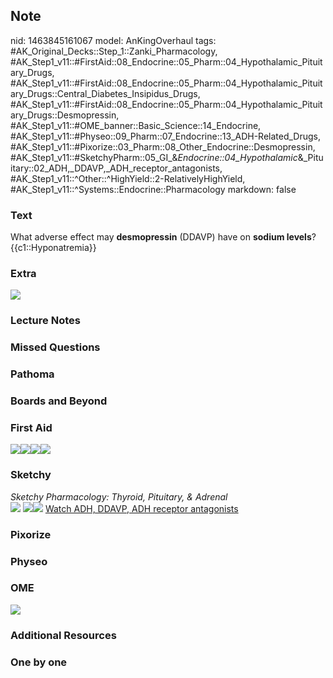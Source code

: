 ## Note
nid: 1463845161067
model: AnKingOverhaul
tags: #AK_Original_Decks::Step_1::Zanki_Pharmacology, #AK_Step1_v11::#FirstAid::08_Endocrine::05_Pharm::04_Hypothalamic_Pituitary_Drugs, #AK_Step1_v11::#FirstAid::08_Endocrine::05_Pharm::04_Hypothalamic_Pituitary_Drugs::Central_Diabetes_Insipidus_Drugs, #AK_Step1_v11::#FirstAid::08_Endocrine::05_Pharm::04_Hypothalamic_Pituitary_Drugs::Desmopressin, #AK_Step1_v11::#OME_banner::Basic_Science::14_Endocrine, #AK_Step1_v11::#Physeo::09_Pharm::07_Endocrine::13_ADH-Related_Drugs, #AK_Step1_v11::#Pixorize::03_Pharm::08_Other_Endocrine::Desmopressin, #AK_Step1_v11::#SketchyPharm::05_GI_&_Endocrine::04_Hypothalamic_&_Pituitary::02_ADH,_DDAVP,_ADH_receptor_antagonists, #AK_Step1_v11::^Other::^HighYield::2-RelativelyHighYield, #AK_Step1_v11::^Systems::Endocrine::Pharmacology
markdown: false

### Text
<div>
  What adverse effect may <b>desmopressin</b> (DDAVP) have on
  <b>sodium levels</b>?
</div>
<div>
  {{c1::Hyponatremia}}
</div>

### Extra
<img src="paste-395063976788439.jpg">

### Lecture Notes


### Missed Questions


### Pathoma


### Boards and Beyond


### First Aid
<img src="paste-707578682146819.jpg"><img src=
"paste-700002359836673.jpg"><img src=
"paste-703386794065921.jpg"><img src="paste-1111455931826179.jpg">

### Sketchy
<div>
  <i>Sketchy Pharmacology: Thyroid, Pituitary, & Adrenal</i>
</div><img src="paste-728168755363841.jpg"> <img src=
"paste-3010d57f510b52b3580215ae904971d471c6c387.png"><img src=
"paste-7c725898d46e4d844db7caa9c13e7975331be185.png"> <a href=
"https://dashboard.sketchy.com/study/medical/courses/medical-pharmacology/units/medical-pharmacology-gi-endocrine/videos/medical-pharmacology-gi-and-endocrine-hypothalamic-and-pituitary-adh-ddavp-adh-receptor-antagonists?utm_source=anki&utm_medium=partnership&utm_campaign=february_update&utm_content=medical">
Watch ADH, DDAVP, ADH receptor antagonists</a>

### Pixorize


### Physeo


### OME
<div class="ome-widget">
  <a href=
  "https://onlinemeded.org/spa/endocrine?ref=anki"><img src="_OME_AnkiFlashcards_Topic_2.png"></a>
</div>

### Additional Resources


### One by one

